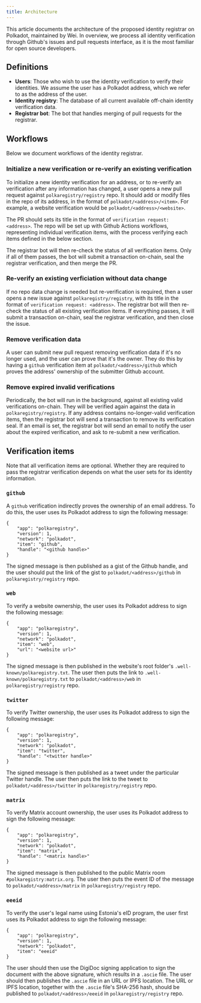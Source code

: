 ```yaml
---
title: Architecture
---
```


This article documents the architecture of the proposed identity registrar on
Polkadot, maintained by Wei. In overview, we process all identity verification
through Github's issues and pull requests interface, as it is the most familiar
for open source developers.

## Definitions

* **Users**: Those who wish to use the identity verification to verify their
  identities. We assume the user has a Polkadot address, which we refer to as
  the address of the user.
* **Identity registry**: The database of all current available off-chain
  identity verification data.
* **Registrar bot**: The bot that handles merging of pull requests for the
  registrar.

## Workflows

Below we document workflows of the identity registrar.

### Initialize a new verification or re-verify an existing verification

To initialize a new identity verification for an address, or to re-verify an
verification after any information has changed, a user opens a new pull request
against `polkaregistry/registry` repo. It should add or modify files in the repo
of its address, in the format of `polkadot/<address>/<item>`. For example, a
website verification would be `polkadot/<address>/<website>`.

The PR should sets its title in the format of `verification request: <address>`.
The repo will be set up with Github Actions workflows, representing individual
verification items, with the process verifying each items defined in the below
section.

The registrar bot will then re-check the status of all verification items. Only if
all of them passes, the bot will submit a transaction on-chain, seal the
registrar verification, and then merge the PR.

### Re-verify an existing verficiation without data change

If no repo data change is needed but re-verification is required, then a user
opens a new issue against `polkaregistry/registry`, with its title in the format
of `verification request: <address>`. The registrar bot will then re-check the
status of all existing verification items. If everything passes, it will submit
a transaction on-chain, seal the registrar verification, and then close the
issue.

### Remove verification data

A user can submit new pull request removing verification data if it's no longer
used, and the user can prove that it's the owner. They do this by having a
`github` verification item at `polkadot/<address>/github` which proves the
address' ownership of the submitter Github account.

### Remove expired invalid verifications

Periodically, the bot will run in the background, against all existing valid
verifications on-chain. They will be verified again against the data in
`polkaregistry/registry`. If any address contains no-longer-valid verification
items, then the registrar bot will send a transaction to remove its verification
seal. If an email is set, the registrar bot will send an email to notify the
user about the expired verification, and ask to re-submit a new verification.

## Verification items

Note that all verification items are optional. Whether they are required to pass
the registrar verification depends on what the user sets for its identity
information.

### `github`

A `github` verification indirectly proves the ownership of an email address. To
do this, the user uses its Polkadot address to sign the following message:

```
{
    "app": "polkaregistry",
    "version": 1,
    "network": "polkadot",
    "item": "github",
    "handle": "<github handle>"
}
```

The signed message is then published as a gist of the Github handle, and the
user should put the link of the gist to `polkadot/<address>/github` in
`polkaregistry/registry` repo.

### `web`

To verify a website ownership, the user uses its Polkadot address to sign the
following message:

```
{
    "app": "polkaregistry",
    "version": 1,
    "network": "polkadot",
    "item": "web",
    "url": "<website url>"
}
```

The signed message is then published in the website's root folder's
`.well-known/polkaregistry.txt`. The user then puts the link to
`.well-known/polkaregistry.txt` to `polkadot/<address>/web` in
`polkaregistry/registry` repo.

### `twitter`

To verify Twitter ownership, the user uses its Polkadot address to sign the
following message:

```
{
    "app": "polkaregistry",
    "version": 1,
    "network": "polkadot",
    "item": "twitter",
    "handle": "<twitter handle>"
}
```

The signed message is then published as a tweet under the particular Twitter
handle. The user then puts the link to the tweet to `polkadot/<address>/twitter`
in `polkaregistry/registry` repo.

### `matrix`

To verify Matrix account ownership, the user uses its Polkadot address to sign
the following message:

```
{
    "app": "polkaregistry",
    "version": 1,
    "network": "polkadot",
    "item": "matrix",
    "handle": "<matrix handle>"
}
```

The signed message is then published to the public Matrix room
`#polkaregistry:matrix.org`. The user then puts the event ID of the message to
`polkadot/<address>/matrix` in `polkaregistry/registry` repo.

### `eeeid`

To verify the user's legal name using Estonia's eID program, the user first uses
its Polkadot address to sign the following message:

```
{
    "app": "polkaregistry",
    "version": 1,
    "network": "polkadot",
    "item": "eeeid"
}
```

The user should then use the DigiDoc signing application to sign the document
with the above signature, which results in a `.ascie` file. The user should then
publishes the `.ascie` file in an URL or IPFS location. The URL or IPFS location,
together with the `.ascie` file's SHA-256 hash, should be published to
`polkadot/<address>/eeeid` in `polkaregistry/registry` repo.